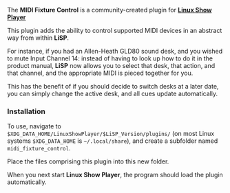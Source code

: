 
The **MIDI Fixture Control** is a community-created plugin for
**[Linux Show Player](https://github.com/FrancescoCeruti/linux-show-player)**

This plugin adds the ability to control supported MIDI devices in an abstract
way from within **LiSP**.

For instance, if you had an Allen-Heath GLD80 sound desk, and you wished to mute
Input Channel 14: instead of having to look up how to do it in the product
manual, **LiSP** now allows you to select that desk, that action, and that
channel, and the appropriate MIDI is pieced together for you.

This has the benefit of if you should decide to switch desks at a later date,
you can simply change the active desk, and all cues update automatically.


### Installation

To use, navigate to `$XDG_DATA_HOME/LinuxShowPlayer/$LiSP_Version/plugins/` (on
most Linux systems `$XDG_DATA_HOME` is `~/.local/share`), and create a subfolder
named `midi_fixture_control`.

Place the files comprising this plugin into this new folder.

When you next start **Linux Show Player**, the program should load the plugin
automatically.


